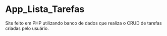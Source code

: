 # App_Lista_Tarefas
Site feito em PHP utilizando banco de dados que realiza o CRUD de tarefas criadas pelo usuário.
